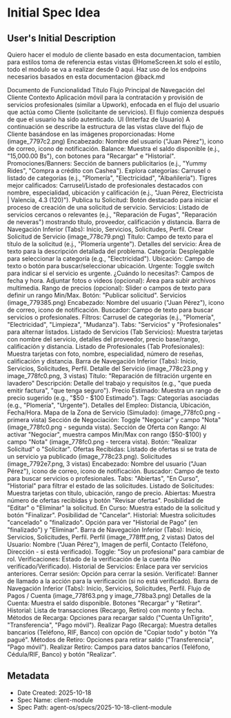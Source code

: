 # Initial Spec Idea

## User's Initial Description
Quiero hacer el modulo de cliente basado en esta documentacion, tambien para estilos toma de referencia estas vistas @HomeScreen.kt solo el estilo, todo el modulo se va a realizar desde 0 aqui. Haz uso de los endpoins necesarios basados en esta documentacion @back.md 

Documento de Funcionalidad
Título
Flujo Principal de Navegación del Cliente
Contexto
Aplicación móvil para la contratación y provisión de servicios profesionales (similar a Upwork), enfocada en el flujo del usuario que actúa como Cliente (solicitante de servicios). El flujo comienza después de que el usuario ha sido autenticado.
UI (Interfaz de Usuario)
A continuación se describe la estructura de las vistas clave del flujo de Cliente basándose en las imágenes proporcionadas:
Home (image_7797c2.png)
Encabezado: Nombre del usuario ("Juan Pérez"), icono de correo, icono de notificación.
Balance: Muestra el saldo disponible (e.j., "15,000.00 Bs"), con botones para "Recargar" e "Historial".
Promociones/Banners: Sección de banners publicitarios (e.j., "Yummy Rides", "Compra a crédito con Cashea").
Explora categorías: Carrusel o listado de categorías (e.j., "Plomería", "Electricidad", "Albañilería").
Tigres mejor calificados: Carrusel/Listado de profesionales destacados con nombre, especialidad, ubicación y calificación (e.j., "Juan Pérez, Electricista | Valencia, 4.3 (120)").
Publica tu Solicitud: Botón destacado para iniciar el proceso de creación de una solicitud de servicio.
Servicios: Listado de servicios cercanos o relevantes (e.j., "Reparación de Fugas", "Reparación de neveras") mostrando título, proveedor, calificación y distancia.
Barra de Navegación Inferior (Tabs): Inicio, Servicios, Solicitudes, Perfil.
Crear Solicitud de Servicio (image_778c79.png)
Título: Campo de texto para el título de la solicitud (e.j., "Plomería urgente").
Detalles del servicio: Área de texto para la descripción detallada del problema.
Categoría: Desplegable para seleccionar la categoría (e.g., "Electricidad").
Ubicación: Campo de texto o botón para buscar/seleccionar ubicación.
Urgente: Toggle switch para indicar si el servicio es urgente.
¿Cuándo lo necesitas?: Campos de fecha y hora.
Adjuntar fotos o videos (opcional): Área para subir archivos multimedia.
Rango de precios (opcional): Slider o campos de texto para definir un rango Min/Max.
Botón: "Publicar solicitud".
Servicios (image_779385.png)
Encabezado: Nombre del usuario ("Juan Pérez"), icono de correo, icono de notificación.
Buscador: Campo de texto para buscar servicios o profesionales.
Filtros: Carrusel de categorías (e.j., "Plomería", "Electricidad", "Limpieza", "Mudanza").
Tabs: "Servicios" y "Profesionales" para alternar listados.
Listado de Servicios (Tab Servicios): Muestra tarjetas con nombre del servicio, detalles del proveedor, precio base/rango, calificación y distancia.
Listado de Profesionales (Tab Profesionales): Muestra tarjetas con foto, nombre, especialidad, número de reseñas, calificación y distancia.
Barra de Navegación Inferior (Tabs): Inicio, Servicios, Solicitudes, Perfil.
Detalle del Servicio (image_778c23.png y image_778fc0.png, 3 vistas)
Título: "Reparación de filtración urgente en lavadero"
Descripción: Detalle del trabajo y requisitos (e.g., "que pueda emitir factura", "que tenga seguro").
Precio Estimado: Muestra un rango de precio sugerido (e.g., "$50 - $100 Estimado").
Tags: Categorías asociadas (e.g., "Plomería", "Urgente").
Detalles del Empleo: Distancia, Ubicación, Fecha/Hora.
Mapa de la Zona de Servicio (Simulado): (image_778fc0.png - primera vista)
Sección de Negociación: Toggle "Negociar" y campo "Nota" (image_778fc0.png - segunda vista).
Sección de Oferta con Rango: Al activar "Negociar", muestra campos Min/Max con rango ($50-$100) y campo "Nota" (image_778fc0.png - tercera vista).
Botón: "Realizar Solicitud" o "Solicitar".
Ofertas Recibidas: Listado de ofertas si se trata de un servicio ya publicado (image_778c23.png).
Solicitudes (image_7792e7.png, 3 vistas)
Encabezado: Nombre del usuario ("Juan Pérez"), icono de correo, icono de notificación.
Buscador: Campo de texto para buscar servicios o profesionales.
Tabs: "Abiertas", "En Curso", "Historial" para filtrar el estado de las solicitudes.
Listado de Solicitudes: Muestra tarjetas con título, ubicación, rango de precio.
Abiertas: Muestra número de ofertas recibidas y botón "Revisar ofertas". Posibilidad de "Editar" o "Eliminar" la solicitud.
En Curso: Muestra estado de la solicitud y botón "Finalizar". Posibilidad de "Cancelar".
Historial: Muestra solicitudes "cancelado" o "finalizado". Opción para ver "Historial de Pago" (en "finalizado") y "Eliminar".
Barra de Navegación Inferior (Tabs): Inicio, Servicios, Solicitudes, Perfil.
Perfil (image_778fff.png, 2 vistas)
Datos del Usuario: Nombre ("Juan Pérez"), Imagen de perfil, Contacto (Teléfono, Dirección - si está verificado).
Toggle: "Soy un profesional" para cambiar de rol.
Verificaciones: Estado de la verificación de la cuenta (No verificado/Verificado).
Historial de Servicios: Enlace para ver servicios anteriores.
Cerrar sesión: Opción para cerrar la sesión.
Verifícate!: Banner de llamado a la acción para la verificación (si no está verificado).
Barra de Navegación Inferior (Tabs): Inicio, Servicios, Solicitudes, Perfil.
Flujo de Pagos / Cuenta (image_778f63.png y image_778ba3.png)
Detalles de la Cuenta: Muestra el saldo disponible. Botones "Recargar" y "Retirar".
Historial: Lista de transacciones (Recargo, Retiro) con monto y fecha.
Métodos de Recarga: Opciones para recargar saldo ("Cuenta UnTigrito", "Transferencia", "Pago móvil").
Realizar Pago (Recarga): Muestra detalles bancarios (Teléfono, RIF, Banco) con opción de "Copiar todo" y botón "Ya pagué".
Métodos de Retiro: Opciones para retirar saldo ("Transferencia", "Pago móvil").
Realizar Retiro: Campos para datos bancarios (Teléfono, Cédula/RIF, Banco) y botón "Realizar".

## Metadata
- Date Created: 2025-10-18
- Spec Name: client-module
- Spec Path: agent-os/specs/2025-10-18-client-module
